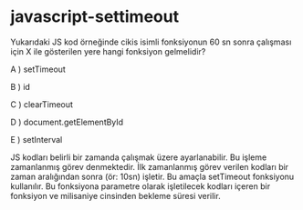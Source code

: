 # javascript-settimeout
Yukarıdaki JS kod örneğinde cikis isimli fonksiyonun 60 sn sonra çalışması için X ile gösterilen yere hangi fonksiyon gelmelidir? 

A ) setTimeout 

B ) id 

C ) clearTimeout 

D ) document.getElementById 

E ) setInterval 

JS kodları belirli bir zamanda çalışmak üzere ayarlanabilir. 
Bu işleme zamanlanmış görev denmektedir. 
İlk zamanlanmış görev verilen kodları bir zaman aralığından sonra (ör: 10sn) işletir. 
Bu amaçla setTimeout fonksiyonu kullanılır. 
Bu fonksiyona parametre olarak işletilecek kodları içeren bir fonksiyon ve milisaniye cinsinden bekleme süresi verilir. 
